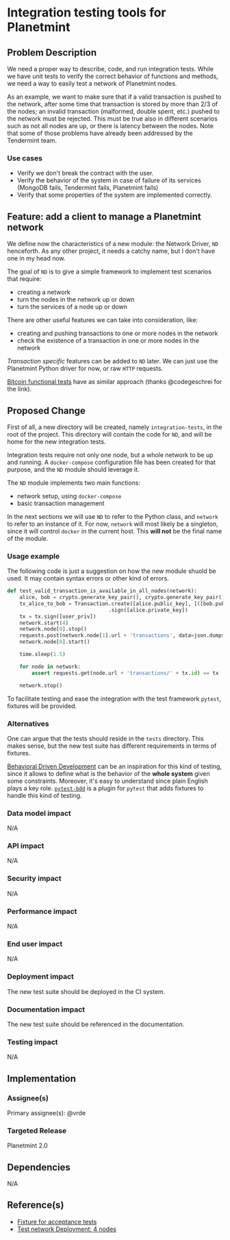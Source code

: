 <!---
Copyright © 2020 Interplanetary Database Association e.V.,
Planetmint and IPDB software contributors.
SPDX-License-Identifier: (Apache-2.0 AND CC-BY-4.0)
Code is Apache-2.0 and docs are CC-BY-4.0
--->

# Integration testing tools for Planetmint

## Problem Description
We need a proper way to describe, code, and run integration tests. While we have unit tests to verify the correct behavior of functions and methods, we need a way to easily test a network of Planetmint nodes.

As an example, we want to make sure that if a valid transaction is pushed to the network, after some time that transaction is stored by more than 2/3 of the nodes; an invalid transaction (malformed, double spent, etc.) pushed to the network must be rejected. This must be true also in different scenarios such as not all nodes are up, or there is latency between the nodes. Note that some of those problems have already been addressed by the Tendermint team.

### Use cases
- Verify we don't break the contract with the user.
- Verify the behavior of the system in case of failure of its services (MongoDB fails, Tendermint fails, Planetmint fails)
- Verify that some properties of the system are implemented correctly.

## Feature: add a client to manage a Planetmint network
We define now the characteristics of a new module: the Network Driver, `ND` henceforth. As any other project, it needs a catchy name, but I don't have one in my head now.

The goal of `ND` is to give a simple framework to implement test scenarios that require:
- creating a network
- turn the nodes in the network up or down
- turn the services of a node up or down

There are other useful features we can take into consideration, like:
- creating and pushing transactions to one or more nodes in the network
- check the existence of a transaction in one or more nodes in the network

*Transaction specific* features can be added to `ND` later. We can just use the Planetmint Python driver for now, or raw `HTTP` requests.

[Bitcoin functional tests](https://github.com/bitcoin/bitcoin/tree/v0.15.0/test/functional) have as similar approach (thanks @codegeschrei for the link).

## Proposed Change
First of all, a new directory will be created, namely `integration-tests`, in the root of the project. This directory will contain the code for `ND`, and will be home for the new integration tests.

Integration tests require not only one node, but a whole network to be up and running. A `docker-compose` configuration file has been created for that purpose, and the `ND` module should leverage it.

The `ND` module implements two main functions:
- network setup, using `docker-compose`
- basic transaction management

In the next sections we will use `ND` to refer to the Python class, and `network` to refer to an instance of it. For now, `network` will most likely be a singleton, since it will control `docker` in the current host. This **will not** be the final name of the module.

### Usage example
The following code is just a suggestion on how the new module shuold be used. It may contain syntax errors or other kind of errors.

```python
def test_valid_transaction_is_available_in_all_nodes(network):
    alice, bob = crypto.generate_key_pair(), crypto.generate_key_pair()
    tx_alice_to_bob = Transaction.create([alice.public_key], [([bob.public_key], 1)])\
                                 .sign([alice.private_key])
    tx = tx.sign([user_priv])
    network.start(4)
    network.node[0].stop()
    requests.post(network.node[1].url + 'transactions', data=json.dumps(tx.to_dict()))
    network.node[0].start()

    time.sleep(1.5)

    for node in network:
        assert requests.get(node.url + 'transactions/' + tx.id) == tx

    network.stop()
```

To facilitate testing and ease the integration with the test framework `pytest`, fixtures will be provided.

### Alternatives
One can argue that the tests should reside in the `tests` directory. This makes sense, but the new test suite has different requirements in terms of fixtures.

[Behavioral Driven Development](https://en.wikipedia.org/wiki/Behavior-driven_development) can be an inspiration for this kind of testing, since it allows to define what is the behavior of the **whole system** given some constraints. Moreover, it's easy to understand since plain English plays a key role. [`pytest-bdd`](https://pypi.python.org/pypi/pytest-bdd) is a plugin for `pytest` that adds fixtures to handle this kind of testing.

### Data model impact
N/A

### API impact
N/A

### Security impact
N/A

### Performance impact
N/A

### End user impact
N/A

### Deployment impact
The new test suite should be deployed in the CI system.

### Documentation impact
The new test suite should be referenced in the documentation.


### Testing impact
N/A


## Implementation

### Assignee(s)
Primary assignee(s): @vrde


### Targeted Release
Planetmint 2.0


## Dependencies
N/A

## Reference(s)
* [Fixture for acceptance tests](https://github.com/planetmint/planetmint/pull/1384)
* [Test network Deployment: 4 nodes](https://github.com/planetmint/planetmint/issues/1922)
